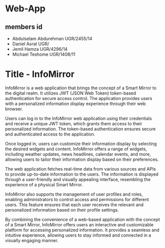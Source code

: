 # Web-App
## members                  id 
- Abdulselam Abdurehman    UGR/2455/14
- Daniel Asrat             UGR/
- Jemil Hamza              UGR/4296/14
- Michael Teshome          UGR/1408/11
# Title - InfoMirror
InfoMirror is a web application that brings the concept of a Smart Mirror to the digital realm. It utilizes JWT (JSON Web Token) token-based authentication for secure access control. The application provides users with a personalized information display experience through their web browser.

Users can log in to the InfoMirror web application using their credentials and receive a unique JWT token, which grants them access to their personalized information. The token-based authentication ensures secure and authenticated access to the application.

Once logged in, users can customize their information display by selecting the desired widgets and content. InfoMirror offers a range of widgets, including weather updates, news headlines, calendar events, and more, allowing users to tailor their information display based on their preferences.

The web application fetches real-time data from various sources and APIs to provide up-to-date information to the users. The information is displayed through a user-friendly and visually appealing interface, resembling the experience of a physical Smart Mirror.

InfoMirror also supports the management of user profiles and roles, enabling administrators to control access and permissions for different users. This feature ensures that each user receives the relevant and personalized information based on their profile settings.

By combining the convenience of a web-based application with the concept of a Smart Mirror, InfoMirror offers users an interactive and customizable platform for accessing personalized information. It provides a seamless and intuitive experience, allowing users to stay informed and connected in a visually engaging manner.
